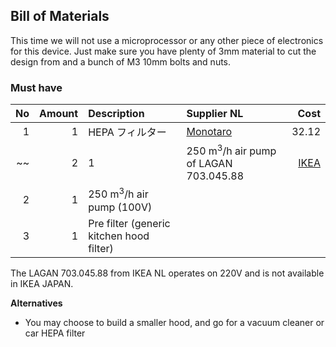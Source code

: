 ## Bill of Materials

This time we will not use a microprocessor or any other piece of electronics for this device. Just make sure you have plenty of 3mm material to cut the design from and a bunch of M3 10mm bolts and nuts.

### Must have

|No|Amount|Description|Supplier NL|Cost|
| ------------: | ------------: | :------------ | :------------ | ------------: |
|1|1|HEPA フィルター|[Monotaro](https://www.monotaro.com/g/01297834/?t.q=HEPA)|32.12|
~~|2|1|250 m<sup>3</sup>/h air pump of LAGAN 703.045.88|[IKEA](http://www.ikea.com/nl/nl/catalog/products/70304588/)|35.00|~~
|2|1|250 m<sup>3</sup>/h air pump (100V)|||
|3|1|Pre filter (generic kitchen hood filter)|||

The LAGAN 703.045.88 from IKEA NL operates on 220V and is not available in IKEA JAPAN. 

**Alternatives**

* You may choose to build a smaller hood, and go for a vacuum cleaner or car HEPA filter
